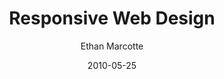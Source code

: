 ---
title: Responsive Web Design
date: "2010-05-25"
author: Ethan Marcotte
url: https://alistapart.com/article/responsive-web-design/
---